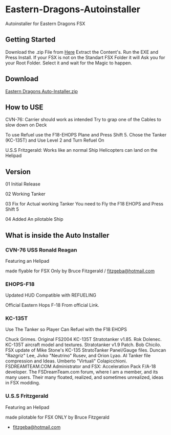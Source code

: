 # Eastern-Dragons-Autoinstaller
Autoinstaller for Eastern Dragons FSX 

## Getting Started
Download the .zip File from [Here](https://github.com/PiecePaperCode/Eastern-Dragons-Auto-Installer/raw/master/Eastern%20Dragons%20Auto-Installer/Airplanes/Eastern%20Dragons%20Auto-Installer.zip)
Extract the Content's.
Run the EXE and Press Install.
If your FSX is not on the Standart FSX Folder it will Ask you for your Root Folder.
Select it and wait for the Magic to happen.

## Download
[Eastern Dragons Auto-Installer.zip](https://github.com/PiecePaperCode/Eastern-Dragons-Auto-Installer/raw/master/Eastern%20Dragons%20Auto-Installer/Airplanes/Eastern%20Dragons%20Auto-Installer.zip)

## How to USE
CVN-76: Carrier should work as intended Try to grap one of the Cables to slow down on Deck

To use Refuel use the F18-EHOPS Plane and Press Shift 5. Chose the Tanker (KC-135T) and Use Level 2 and Turn Refuel On

U.S.S Fritzgerald: Works like an normal Ship Helicopters can land on the Helipad

## Version
01 Initial Release

02 Working Tanker

03 Fix for Actual working Tanker You need to Fly the F18 EHOPS and Press Shift 5

04 Added An pilotable Ship

## What is inside the Auto Installer
### CVN-76 USS Ronald Reagan
Featuring an Helipad

made flyable for FSX Only by Bruce Fitzgerald / fitzgeba@hotmail.com

### EHOPS-F18
Updated HUD Compatible with REFUELING

Official Eastern Hops F-18 From official Link.

### KC-135T
Use The Tanker so Player Can Refuel with the F18 EHOPS

Chuck Grimes.  Original FS2004 KC-135T Stratotanker v1.85.
Rok Dolenec.  KC-135T aircraft model and textures.  Stratotanker v1.9 Patch.
Bob Chicilo.  FSX update of Mike Stone's KC-135 StratoTanker Panel/Gauge files.
Duncan "Razgriz" Lee, Jivko "Neutrino" Rusev, and Orion Lyao. AI Tanker file compression and Ideas.
Umberto "Virtuali" Colapicchioni.  FSDREAMTEAM.COM Administrator and FSX: Acceleration Pack
F/A-18 developer.  The FSDreamTeam.com forum, where I am a member, and its many users.  Their
many floated, realized, and sometimes unrealized, ideas in FSX modding.

### U.S.S Fritzgerald
Featuring an Helipad

made pilotable for FSX ONLY by Bruce Fitzgerald
- fitzgeba@hotmail.com
